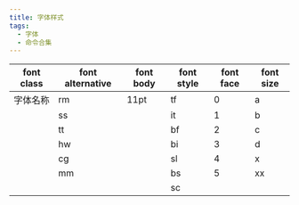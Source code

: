 ```yaml
---
title: 字体样式
tags:
  - 字体
  - 命令合集
---
```


| font class | font alternative | font body | font style | font face | font size |
| ---------- | ---------------- | --------- | ---------- | --------- | --------- |
| 字体名称       | rm               | 11pt      | tf         | 0         | a         |
|            | ss               |           | it         | 1         | b         |
|            | tt               |           | bf         | 2         | c         |
|            | hw               |           | bi         | 3         | d         |
|            | cg               |           | sl         | 4         | x         |
|            | mm               |           | bs         | 5         | xx        |
|            |                  |           | sc         |           |           |
